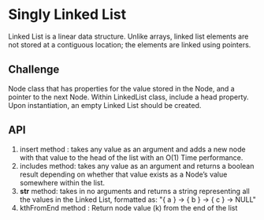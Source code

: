 # Singly Linked List
Linked List is a linear data structure. Unlike arrays, linked list elements are not stored at a contiguous location; the elements are linked using pointers.

## Challenge
Node class that has properties for the value stored in the Node, and a pointer to the next Node.
Within LinkedList class, include a head property. Upon instantiation, an empty Linked List should be created.

## API
1. insert method :  takes any value as an argument and adds a new node with that value to the head of the list with an O(1) Time performance.
2. includes method: takes any value as an argument and returns a boolean result depending on whether that value exists as a Node’s value somewhere within the list.
3.  __str__  method: takes in no arguments and returns a string representing all the values in the Linked List, formatted as:
"{ a } -> { b } -> { c } -> NULL"
4. kthFromEnd method : Return node value (k) from the end of the list